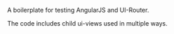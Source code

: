 A boilerplate for testing AngularJS and UI-Router.

The code includes child ui-views used in multiple ways.
